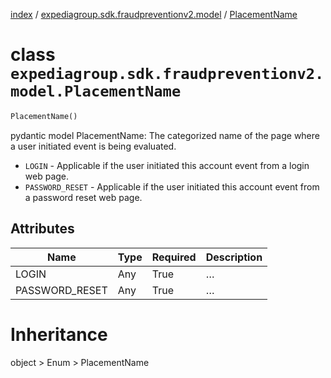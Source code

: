 [index](index.md) /
[expediagroup.sdk.fraudpreventionv2.model](expediagroup.sdk.fraudpreventionv2.model.md)
/ [PlacementName](PlacementName.md)

# class `expediagroup.sdk.fraudpreventionv2.model.PlacementName`

```python
PlacementName()
```

pydantic model PlacementName: The categorized name of the page where a
user initiated event is being evaluated.

- `LOGIN` - Applicable if the user initiated this account event from a
  login web page.
- `PASSWORD_RESET` - Applicable if the user initiated this account event
  from a password reset web page.

## Attributes

| Name           | Type | Required | Description |
| -------------- | ---- | -------- | ----------- |
| LOGIN          | Any  | True     | …           |
| PASSWORD_RESET | Any  | True     | …           |

# Inheritance

object > Enum > PlacementName
